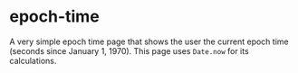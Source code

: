 # epoch-time
A very simple epoch time page that shows the user the current epoch time (seconds since January 1, 1970).
This page uses `Date.now` for its calculations.

